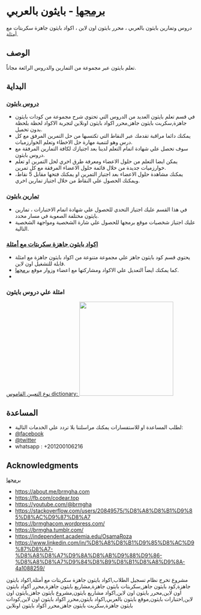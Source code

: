 # [برمجها](https://www.brmgha.com) - بايثون بالعربي

دروس وتمارين بايثون بالعربي ، محرر بايثون اون لاين ، اكواد بايثون جاهزة سكربتات مع أمثلة. 

## الوصف

تعلم بايثون عبر مجموعة من التمارين والدروس الرائعة مجاناً.

## البداية

### [دروس بايثون](https://www.brmgha.com/learns)

* في قسم تعلم بايثون العديد من الدروس التي تحتوي شرح مجموعة من كودات بايثون جاهزة,سكربت بايثون جاهز,محرر اكواد بايثون اونلاين لتجربة الاكواد لحظة بلحظة بدون تحميل.
* يمكنك دائما مراقبة تقدمك عبر النقاط التي تكتسبها من حل التمرين المرفق مع كل درس وهو لتنمية مهارة حل الاخطاء وتعلم الخوارزميات.
* سوف تحصل علي شهادة اتمام التعلم لدينا بعد اجتيازك لكافة التمارين المرفقة مع دروس بايثون.
* يمكن ايضا التعلم من حلول الاعضاء ومعرفة طرق اخري لحل التمرين او تعلم خوارزميات جديدة من خلال قائمة حلول الاعضاء المرفقة مع كل تمرين.
* يمكنك مشاهدة حلول الاعضاء بعد اجتياز التمرين او يمكنك فتحها مقابل 5 نقاط، ويمكنك الحصول علي النقاط من خلال اجتياز تمارين اخري.  

### [تمارين بايثون](https://www.brmgha.com/tasks)
* في هذا القسم عليك اجتياز التحدي للحصول علي شهادة اتمام الاختبارات ، تمارين بايثون مختلفة الصعوبة في مسار محدد.
* عليك اجتياز شخصيات موقع برمجها للحصول علي شارة الشخصية ومواجهة الشخصية التالية.

### [اكواد بايثون جاهزة سكربتات مع أمثلة](https://www.brmgha.com/python-code-examples)
* يحتوي قسم كود بايثون جاهز علي مجموعة متنوعة من اكواد بايثون جاهزة مع امثلة قابلة للتشغيل اون لاين.
* كما يمكنك ايضاً التعديل علي الاكواد ومشاركتها مع اعضاء وزوار موقع [برمجها](https://www.brmgha.com).
* 
### امثلة علي دروس بايثون

[نوع التعيين القاموس dictionary:  <img src="https://www.brmgha.com/images/datatype.jpg" width="250">](https://www.brmgha.com/learn?t=%D8%A8%D8%A7%D9%8A%D8%AB%D9%88%D9%86-%D9%86%D9%88%D8%B9-%D8%A7%D9%84%D8%AA%D8%B9%D9%8A%D9%8A%D9%86-%D8%A7%D9%84%D9%82%D8%A7%D9%85%D9%88%D8%B3-dictionary)


## المساعدة

* لطلب المساعدة او للاستفسارات يمكنك مراسلتنا بلا تردد علي الخدمات التالية:
*  [@facebook](https://facebook.com/codear.top)
*  [@twitter](https://twitter.com/brmgha)
*  whatsapp : +201200106216



## Acknowledgments

[برمجها](https://www.brmgha.com)


- https://about.me/brmgha.com
- https://fb.com/codear.top
- https://youtube.com/@brmgha
- https://stackoverflow.com/users/20849575/%D8%A8%D8%B1%D9%85%D8%AC%D9%87%D8%A7
- https://brmghacom.wordpress.com/
- https://brmgha.tumblr.com/
- https://independent.academia.edu/OsamaRoza
- https://www.linkedin.com/in/%D8%A8%D8%B1%D9%85%D8%AC%D9%87%D8%A7-%D8%A8%D8%A7%D9%8A%D8%AB%D9%88%D9%86-%D8%A8%D8%A7%D9%84%D8%B9%D8%B1%D8%A8%D9%8A-4a1088259/



مشروع تخرج نظام تسجيل الطلاب,اكواد بايثون جاهزة سكربتات مع أمثلة,اكواد بايثون جاهزة,كود بايثون جاهز,سكربتات بايثون جاهزة,مشاريع بايثون جاهزة,محرر أكواد بايثون اون لاين,محرر بايثون اون لاين,اكواد مشاريع بايثون,مشروع بايثون جاهز,بايثون اون لاين,اختبارات بايثون,موقع بايثون بالعربي,اكواد بايثون,محرر اكواد بايثون اون لاين,كودات بايثون جاهزة,سكربت بايثون جاهز,محرر اكواد بايثون اونلاين
